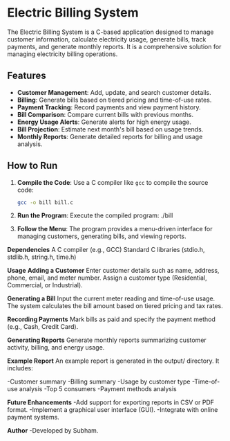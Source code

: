 # Electric Billing System

The Electric Billing System is a C-based application designed to manage customer information, calculate electricity usage, generate bills, track payments, and generate monthly reports. It is a comprehensive solution for managing electricity billing operations.

## Features

- **Customer Management**: Add, update, and search customer details.
- **Billing**: Generate bills based on tiered pricing and time-of-use rates.
- **Payment Tracking**: Record payments and view payment history.
- **Bill Comparison**: Compare current bills with previous months.
- **Energy Usage Alerts**: Generate alerts for high energy usage.
- **Bill Projection**: Estimate next month's bill based on usage trends.
- **Monthly Reports**: Generate detailed reports for billing and usage analysis.


## How to Run

1. **Compile the Code**:
   Use a C compiler like `gcc` to compile the source code:
   ```bash
   gcc -o bill bill.c

2. **Run the Program**: 
Execute the compiled program: ./bill

3. **Follow the Menu**: The program provides a menu-driven interface for managing customers, generating bills, and viewing reports.

**Dependencies**
A C compiler (e.g., GCC)
Standard C libraries (stdio.h, stdlib.h, string.h, time.h)

**Usage**
**Adding a Customer**
Enter customer details such as name, address, phone, email, and meter number.
Assign a customer type (Residential, Commercial, or Industrial).

**Generating a Bill**
Input the current meter reading and time-of-use usage.
The system calculates the bill amount based on tiered pricing and tax rates.

**Recording Payments**
Mark bills as paid and specify the payment method (e.g., Cash, Credit Card).

**Generating Reports**
Generate monthly reports summarizing customer activity, billing, and energy usage.

**Example Report**
An example report is generated in the output/ directory. It includes:

-Customer summary
-Billing summary
-Usage by customer type
-Time-of-use analysis
-Top 5 consumers
-Payment methods analysis


**Future Enhancements**
-Add support for exporting reports in CSV or PDF format.
-Implement a graphical user interface (GUI).
-Integrate with online payment systems.

**Author**
-Developed by Subham.
